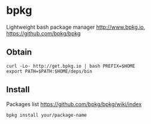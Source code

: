 <!-- -*- coding: utf-8; -*- -->

# bpkg

Lightweight bash package manager
<http://www.bpkg.io>,
<https://github.com/bpkg/bpkg>

## Obtain

    curl -Lo- http://get.bpkg.io | bash PREFIX=$HOME
    export PATH=$PATH:$HOME/deps/bin

## Install

Packages list <https://github.com/bpkg/bpkg/wiki/index>

    bpkg install your/package-name
